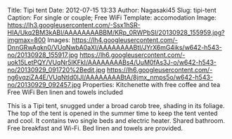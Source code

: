 Title: Tipi tent
Date: 2012-07-15 13:33
Author: Nagasaki45
Slug: tipi-tent
Caption: For single or couple; Free WiFi
Template: accomodation
Image: https://lh3.googleusercontent.com/-Ssx1hSR-HIA/Ukq2BM3kABI/AAAAAAAABBM/KRp_0RWPbSI/20130928_155959.jpg?imgmax=800
Images: https://lh4.googleusercontent.com/-DnnGRwAgkn0/VUqNwbA0aXI/AAAAAAAABtI/JYrX6mG4iks/w642-h543-no/20130928_155917.jpg
        https://lh6.googleusercontent.com/-uok15LetPQY/VUqNr5IKFkI/AAAAAAAABs4/UuM0fAs3J-o/w642-h543-no/20130929_091720%2Bedit.jpg
        https://lh6.googleusercontent.com/-ng6vqziZA4E/VUqNtld0lJI/AAAAAAAABtA/8jmx_nmps5o/w642-h543-no/20130929_092457.jpg
Properties: Kitchenette with free coffee and tea
            Free WiFi
            Ben linen and towels included

This is a Tipi tent, snugged under a broad carob tree, shading in its foliage.
The top of the tent is opened in the summer time to keep the tent vented and cool.
It contains two single beds and electric heater.
Shared bathroom.
Free breakfast and Wi-Fi.
Bed linen and towels are provided.
